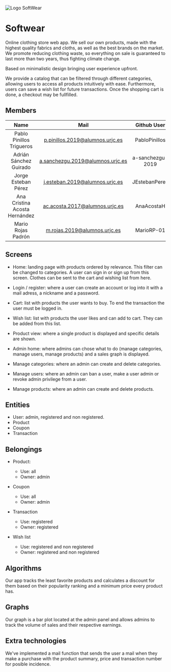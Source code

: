 ![Logo SoftWear](startbootstrap-shop-homepage-gh-pages/assets/full-logo.png)

# Softwear

Online clothing store web app. We sell our own products, made with the highest quality fabrics and cloths, as well as the best brands on the market. We promote reducing clothing waste, so everything on sale is guaranteed to last more than two years, thus fighting climate change.

Based on minimalistic design bringing user experience upfront.

We provide a catalog that can be filtered through different categories, allowing users to access all products intuitively with ease. Furthermore, users can save a wish list for future transactions. Once the shopping cart is done, a checkout may be fullfilled.


## Members

|            **Name**           |             **Mail**             |  **Github User** |
|:-----------------------------:|:--------------------------------:|:----------------:|
| Pablo Pinillos Trigueros      | p.pinillos.2019@alumnos.urjc.es  | PabloPinillos    |
| Adrián Sánchez Guirado        | a.sanchezgu.2019@alumnos.urjc.es | a-sanchezgu-2019 |
| Jorge Esteban Pérez           | j.esteban.2019@alumnos.urjc.es   | JEstebanPerez    |
| Ana Cristina Acosta Hernández | ac.acosta.2017@alumnos.urjc.es   | AnaAcostaH       |
| Mario Rojas Padrón            | m.rojas.2019@alumnos.urjc.es     | MarioRP-01       |


## Screens

- Home: landing page with products ordered by relevance. This filter can be changed to categories. A user can sign in or sign up from this screen. Clothes can be sent to the cart and wishing list from here.

- Login / register: where a user can create an account or log into it with a mail adress, a nickname and a password.

- Cart: list with products the user wants to buy. To end the transaction the user must be logged in.

- Wish list: list with products the user likes and can add to cart. They can be added from this list.

- Product view: where a single product is displayed and specific details are shown.

- Admin home: where admins can chose what to do (manage categories, manage users, manage products) and a sales graph is displayed.

- Manage categories: where an admin can create and delete categories.

- Manage users: where an admin can ban a user, make a user admin or revoke admin privilege from a user.

- Manage products: where an admin can create and delete products.

## Entities

- User: admin, registered and non registered.
- Product
- Coupon
- Transaction

## Belongings

- Product:
	* Use: all
	* Owner: admin

- Coupon
	* Use: all
	* Owner: admin

- Transaction
	* Use: registered
	* Owner: registered

- Wish list
	* Use: registered and non registered
	* Owner: registered and non registered

## Algorithms

Our app tracks the least favorite products and calculates a discount for them based on their popularity ranking and a minimum price every product has.

## Graphs

Our graph is a bar plot located at the admin panel and allows admins to track the volume of sales and their respective earnings.

## Extra technologies

We've implemented a mail function that sends the user a mail when they make a purchase with the product summary, price and transaction number for posible incidence.
